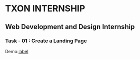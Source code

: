 # TXON INTERNSHIP
## Web Development and Design Internship
### Task - 01 : Create a Landing Page
Demo:[label](https://txon-task1.netlify.app/)